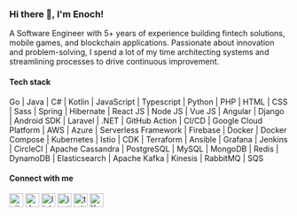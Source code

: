 ### Hi there 👋, I'm Enoch!

A Software Engineer with 5+ years of experience building fintech solutions, mobile games, and blockchain applications. Passionate about innovation and problem-solving, I spend a lot of my time architecting systems and streamlining processes to drive continuous improvement.

#### Tech stack
Go | Java | C# | Kotlin | JavaScript | Typescript | Python | PHP | HTML | CSS | Sass | Spring | Hibernate | React JS | Node JS | Vue JS | Angular | Django | Android SDK | Laravel | .NET | GitHub Action | CI/CD | Google Cloud Platform | AWS | Azure | Serverless Framework | Firebase | Docker | Docker Compose | Kubernetes | Istio | CDK | Terraform | Ansible | Grafana | Jenkins | CircleCI | Apache Cassandra | PostgreSQL | MySQL | MongoDB | Redis | DynamoDB | Elasticsearch | Apache Kafka | Kinesis | RabbitMQ | SQS


#### Connect with me
[<img src='https://cdn.jsdelivr.net/npm/simple-icons@3.0.1/icons/github.svg' alt='github' height='25'>](https://github.com/https://github.com/Aduraline)  [<img src='https://cdn.jsdelivr.net/npm/simple-icons@3.0.1/icons/hashnode.svg' alt='dev' height='25'>](https://hashnode.com/@thatsametechguy)  [<img src='https://cdn.jsdelivr.net/npm/simple-icons@3.0.1/icons/linkedin.svg' alt='linkedin' height='25'>](https://www.linkedin.com/in/https://www.linkedin.com/in/thatsametechguy//)  [<img src='https://cdn.jsdelivr.net/npm/simple-icons@3.0.1/icons/instagram.svg' alt='instagram' height='25'>](https://www.instagram.com/https://www.instagram.com/thatsametechguy//)  [<img src='https://cdn.jsdelivr.net/npm/simple-icons@3.0.1/icons/twitter.svg' alt='twitter' height='25'>](https://twitter.com/https://twitter.com/thatsametechguy)  [<img src='https://cdn.jsdelivr.net/npm/simple-icons@3.0.1/icons/youtube.svg' alt='YouTube' height='25'>](https://www.youtube.com/channel/https://www.youtube.com/channel/UCmJwoz1TWaBCB6Zy_rOxXmQ)  
